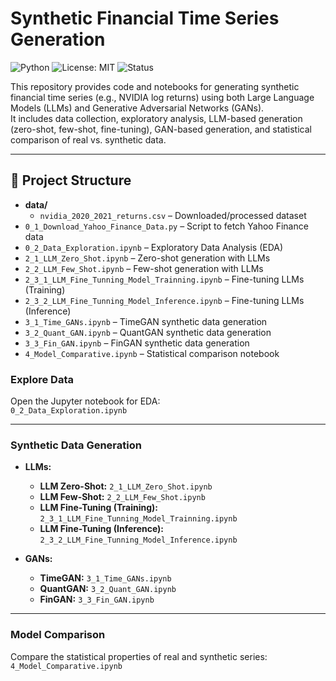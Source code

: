 # Synthetic Financial Time Series Generation


![Python](https://img.shields.io/badge/Python-3.8%2B-blue)
![License: MIT](https://img.shields.io/badge/License-MIT-yellow.svg)
![Status](https://img.shields.io/badge/status-active-brightgreen)

This repository provides code and notebooks for generating synthetic financial time series (e.g., NVIDIA log returns) using both Large Language Models (LLMs) and Generative Adversarial Networks (GANs).  
It includes data collection, exploratory analysis, LLM-based generation (zero-shot, few-shot, fine-tuning), GAN-based generation, and statistical comparison of real vs. synthetic data.


---

## 📁 Project Structure

- **data/**
  - `nvidia_2020_2021_returns.csv` – Downloaded/processed dataset
- `0_1_Download_Yahoo_Finance_Data.py` – Script to fetch Yahoo Finance data
- `0_2_Data_Exploration.ipynb` – Exploratory Data Analysis (EDA)
- `2_1_LLM_Zero_Shot.ipynb` – Zero-shot generation with LLMs
- `2_2_LLM_Few_Shot.ipynb` – Few-shot generation with LLMs
- `2_3_1_LLM_Fine_Tunning_Model_Trainning.ipynb` – Fine-tuning LLMs (Training)
- `2_3_2_LLM_Fine_Tunning_Model_Inference.ipynb` – Fine-tuning LLMs (Inference)
- `3_1_Time_GANs.ipynb` – TimeGAN synthetic data generation
- `3_2_Quant_GAN.ipynb` – QuantGAN synthetic data generation
- `3_3_Fin_GAN.ipynb` – FinGAN synthetic data generation
- `4_Model_Comparative.ipynb` – Statistical comparison notebook


### Explore Data
Open the Jupyter notebook for EDA:  
`0_2_Data_Exploration.ipynb`

---

### Synthetic Data Generation

- **LLMs:**

    - **LLM Zero-Shot:** `2_1_LLM_Zero_Shot.ipynb`
    - **LLM Few-Shot:** `2_2_LLM_Few_Shot.ipynb`
    - **LLM Fine-Tuning (Training):** `2_3_1_LLM_Fine_Tunning_Model_Trainning.ipynb`
    - **LLM Fine-Tuning (Inference):** `2_3_2_LLM_Fine_Tunning_Model_Inference.ipynb`

- **GANs:**
    - **TimeGAN:** `3_1_Time_GANs.ipynb`
    - **QuantGAN:** `3_2_Quant_GAN.ipynb`
    - **FinGAN:** `3_3_Fin_GAN.ipynb`

---

### Model Comparison
Compare the statistical properties of real and synthetic series:  
`4_Model_Comparative.ipynb`
